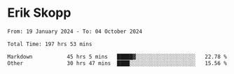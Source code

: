 # Erik Skopp
<!--START_SECTION:waka-->

```txt
From: 19 January 2024 - To: 04 October 2024

Total Time: 197 hrs 53 mins

Markdown           45 hrs 5 mins   █████▓░░░░░░░░░░░░░░░░░░░   22.78 %
Other              30 hrs 47 mins  ████░░░░░░░░░░░░░░░░░░░░░   15.56 %
```

<!--END_SECTION:waka-->
